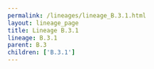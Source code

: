 ```yaml
---
permalink: /lineages/lineage_B.3.1.html
layout: lineage_page
title: Lineage B.3.1
lineage: B.3.1
parent: B.3
children: ['B.3.1']
---
```

